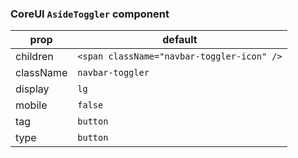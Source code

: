 ### CoreUI `AsideToggler` component


prop | default
--- | ---
children  | `<span className="navbar-toggler-icon" />`
className | `navbar-toggler`
display   | `lg`
mobile    | `false`
tag       | `button`
type      | `button`
